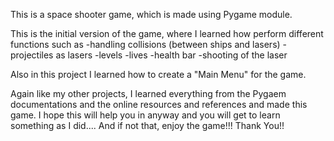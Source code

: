 This is a space shooter game, which is made using Pygame module.

This is the initial version of the game, where I learned how perform different functions such as
-handling collisions (between ships and lasers)
-projectiles as lasers
-levels
-lives
-health bar
-shooting of the laser

Also in this project I learned how to create a "Main Menu" for the game.

Again like my other projects, I learned everything from the Pygaem documentations and the online resources and references and made this game.
I hope this will help you in anyway and you will get to learn something as I did....
And if not that, enjoy the game!!!
Thank You!!

